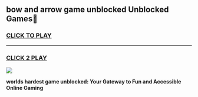 
## bow and arrow game unblocked Unblocked Games👋
<h3>
<a href="https://premium.freeplayer.one?title=bow_and_arrow_game_unblocked&ref=16F">CLICK TO PLAY</a></h3>
<hr>

<h3>
<a href="https://premium.freeplayer.one?title=bow_and_arrow_game_unblocked&ref=16F">CLICK 2 PLAY</a>
  
</h3>

<a href="https://premium.freeplayer.one?title=bow_and_arrow_game_unblocked&ref=16F/"><img src="https://clearcache.store/games.png"></a>


**worlds hardest game unblocked: Your Gateway to Fun and Accessible Online Gaming**
